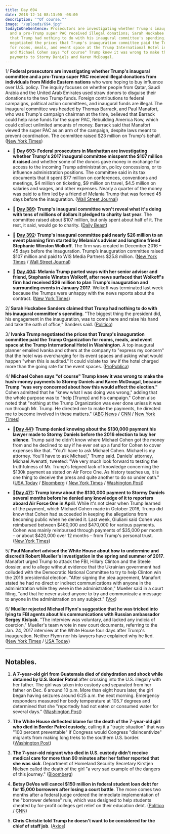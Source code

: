 ```yaml
---
title: Day 694
date: 2018-12-14 08:13:00 -08:00
description: '"Of course."'
image: "/uploads/694.jpg"
todayInOneSentence: Prosecutors are investigating whether Trump's inaugural committee
  and a pro-Trump super PAC received illegal donations; Sarah Huckabee Sanders claimed
  that Trump had nothing to do with his inaugural committee's spending; Ivanka Trump
  negotiated the prices that Trump's inauguration committee paid the Trump Organization
  for rooms, meals, and event space at the Trump International Hotel in Washington;
  and Michael Cohen says "of course" Trump knew it was wrong to make the hush-money
  payments to Stormy Daniels and Karen McDougal.
---
```


1/ **Federal prosecutors are investigating whether Trump's inaugural committee and a pro-Trump super PAC received illegal donations from individuals from Middle Eastern nations** who were hoping to buy influence over U.S. policy. The inquiry focuses on whether people from Qatar, Saudi Arabia and the United Arab Emirates used straw donors to disguise their donations to the two Trump funds. Foreign contributions to federal campaigns, political action committees, and inaugural funds are illegal. The inaugural committee was headed by Thomas Barrack, and Paul Manafort, who was Trump's campaign chairman at the time, believed that Barrack could help raise funds for the super PAC, Rebuilding America Now, which could collect unlimited amounts of money. Barrack said that Manafort viewed the super PAC as an arm of the campaign, despite laws meant to prevent coordination. The committee raised $23 million on Trump's behalf. ([New York Times](https://www.nytimes.com/2018/12/13/us/politics/trump-inauguration-investigation.html))

* **📌 [Day 693](https://whatthefuckjusthappenedtoday.com/2018/12/13/day-693/#4-federal-prosecutors-in-manhattan-a): Federal prosecutors in Manhattan are investigating whether Trump's 2017 inaugural committee misspent the $107 million it raised** and whether some of the donors gave money in exchange for access to the incoming Trump administration, policy concessions, or to influence administration positions. The committee said in its tax documents that it spent $77 million on conferences, conventions and meetings, $4 million on ticketing, $9 million on travel, $4.5 million on salaries and wages, and other expenses. Nearly a quarter of the money was paid to a firm led by a friend of Melania Trump that was formed 45 days before the inauguration. ([Wall Street Journal](https://www.wsj.com/articles/trump-inauguration-spending-under-criminal-investigation-by-federal-prosecutors-11544736455))

* **📌 [Day 389](https://whatthefuckjusthappenedtoday.com/2018/02/12/day-389/): Trump's inaugural committee won't reveal what it's doing with tens of millions of dollars it pledged to charity last year**. The committee raised about $107 million, but only spent about half of it. The rest, it said, would go to charity. ([Daily Beast](https://www.thedailybeast.com/donald-trumps-inaugural-committee-still-wont-say-what-its-doing-with-its-leftover-money))

* **📌 [Day 392](https://whatthefuckjusthappenedtoday.com/2018/02/15/day-392/): Trump's inaugural committee paid nearly $26 million to an event planning firm started by Melania's adviser and longtime friend Stephanie Winston Wolkoff**. The firm was created in December 2016 – 45 days before the inauguration. Trump’s inauguration committee raised $107 million and paid to WIS Media Partners $25.8 million. ([New York Times](https://www.nytimes.com/2018/02/15/us/politics/trumps-inaugural-committee-paid-26-million-to-first-ladys-friend.html) / [Wall Street Journal](https://www.wsj.com/articles/trumps-inaugural-committee-spent-nearly-107-million-on-events-1518722022))

* **📌 [Day 404](https://whatthefuckjusthappenedtoday.com/2018/02/27/day-404/): Melania Trump parted ways with her senior adviser and friend, Stephanie Winston Wolkoff, after news surfaced that Wolkoff's firm had received $26 million to plan Trump's inauguration and surrounding events in January 2017**. Wolkoff was terminated last week because the Trumps were unhappy with the news reports about the contract. ([New York Times](https://www.nytimes.com/2018/02/26/us/politics/melania-trump-inauguration-adviser.html))

2/ **Sarah Huckabee Sanders claimed that Trump had nothing to do with his inaugural committee's spending**. "The biggest thing the president did, his engagement in the inauguration, was to come here and raise his hand and take the oath of office," Sanders said. ([Politico](https://www.politico.com/story/2018/12/14/sarah-sanders-trump-inauguration-spending-1064503))

3/ **Ivanka Trump negotiated the prices that Trump's inauguration committee paid the Trump Organization for rooms, meals, and event space at the Trump International Hotel in Washington**. A top inaugural planner emailed Ivanka and others at the company to "express my concern" that the hotel was overcharging for its event spaces and asking what would happen "when this is audited." It could violate tax law if the hotel charged more than the going rate for the event spaces. ([ProPublica](https://www.propublica.org/article/trump-inc-podcast-trumps-inauguration-paid-trumps-company-with-ivanka-in-the-middle))

4/ **Michael Cohen says "of course" Trump knew it was wrong to make the hush-money payments to Stormy Daniels and Karen McDougal, because Trump "was very concerned about how this would affect the election."** Cohen admitted that he "knew what I was doing was wrong," adding that the whole purpose was to "help \[Trump\] and his campaign." Cohen also noted that "nothing at the Trump Organization was ever done unless it was run through Mr. Trump. He directed me to make the payments, he directed me to become involved in these matters." ([ABC News](https://abcnews.go.com/Politics/trump-lawyer-michael-cohen-trump-knew-wrong-make/story?id=59815550) / [CNN](https://www.cnn.com/2018/12/14/politics/michael-cohen-abc-interview/index.html) / [New York Times](https://www.nytimes.com/2018/12/14/us/politics/trump-cohen-interview.html))

* **📌[Day 441](https://whatthefuckjusthappenedtoday.com/2018/04/05/day-441/#1-trump-denied-knowing-about-the-130): Trump denied knowing about the $130,000 payment his lawyer made to Stormy Daniels before the 2016 election to buy her silence**. Trump said he didn't know where Michael Cohen got the money from and he declined to say if he ever set up a fund for Cohen to cover expenses like that. "You'll have to ask Michael Cohen. Michael is my attorney. You'll have to ask Michael," Trump said. Daniels' attorney, Michael Avenatti, tweeted: "We very much look forward to testing the truthfulness of Mr. Trump's feigned lack of knowledge concerning the $130k payment as stated on Air Force One. As history teaches us, it is one thing to deceive the press and quite another to do so under oath." ([USA Today](https://www.usatoday.com/story/news/politics/2018/04/05/trump-denies-knowing-hush-money-payment-porn-star-stormy-daniels/482357002/) / [Bloomberg](https://www.bloomberg.com/news/articles/2018-04-05/trump-says-he-didn-t-know-about-lawyer-s-payment-to-porn-star) / [New York Times](https://www.nytimes.com/2018/04/05/us/politics/trump-stormy-daniels-hush-money.html) / [Washington Post](https://www.washingtonpost.com/politics/trump-says-he-didnt-know-his-attorney-paid-130000-to-porn-star-stormy-daniels/2018/04/05/ef038dc6-3913-11e8-8fd2-49fe3c675a89_story.html))

* **📌[Day 471](https://whatthefuckjusthappenedtoday.com/2018/05/07/day-473/#9-trump-knew-about-the-130-000-payme): Trump knew about the $130,000 payment to Stormy Daniels several months before he denied any knowledge of it to reporters aboard Air Force One in April**. While it's not clear when Trump learned of the payment, which Michael Cohen made in October 2016, Trump did know that Cohen had succeeded in keeping the allegations from becoming public when he denied it. Last week, Giuliani said Cohen was reimbursed between $460,000 and $470,000 for various payments. Cohen was mainly reimbursed through payments of $35,000 per month – or about $420,000 over 12 months – from Trump's personal trust. ([New York Times](https://www.nytimes.com/2018/05/04/us/politics/trump-hush-payment-stormy-daniels.html))

5/ **Paul Manafort advised the White House about how to undermine and discredit Robert Mueller's investigation in the spring and summer of 2017**. Manafort urged Trump to attack the FBI, Hillary Clinton and the Steele dossier, and to allege without evidence that the Ukrainian government had colluded with the Democratic National Committee to try to help Clinton win the 2016 presidential election. "After signing the plea agreement, Manafort stated he had no direct or indirect communications with anyone in the administration while they were in the administration," Mueller said in a court filing, "and that he never asked anyone to try and communicate a message to anyone in the administration on any subject." ([Vox](https://www.vox.com/2018/12/14/18140744/paul-manafort-trump-russia-mueller-investigation))

6/ **Mueller rejected Michael Flynn's suggestion that he was tricked into lying to FBI agents about his communications with Russian ambassador Sergey Kislyak**. "The interview was voluntary, and lacked any indicia of coercion," Mueller's team wrote in new court documents, referring to the Jan. 24, 2017 interview at the White House four days after Trump's inauguration. Neither Flynn nor his lawyers have explained why he lied. ([New York Times](https://www.nytimes.com/2018/12/14/us/politics/michael-flynn-fbi-donald-trump.html) / [USA Today](https://www.usatoday.com/story/news/politics/2018/12/14/mueller-documents-detail-flynn-fbi-interview-no-coercion/2311148002/))

---

## Notables.

1. **A 7-year-old girl from Guatemala died of dehydration and shock while  detained by U.S. Border Patrol** after crossing into the U.S. illegally with her father. The girl was taken into custody and separated from her father on Dec. 6 around 10 p.m. More than eight hours later, the girl began having seizures around 6:25 a.m. the next morning. Emergency responders measured her body temperature at 105.7 degrees and determined that she "reportedly had not eaten or consumed water for several days." ([Washington Post](https://www.washingtonpost.com/world/national-security/7-year-old-migrant-girl-taken-into-border-patrol-custody-dies-of-dehydration-exhaustion/2018/12/13/8909e356-ff03-11e8-862a-b6a6f3ce8199_story.html?noredirect=on&utm_term=.66ee0ef11cb1))

2. **The White House deflected blame for the death of the 7-year-old girl who died in Border Patrol custody**, calling it a "tragic situation" that was "100 percent preventable" if Congress would Congress "disincentivize" migrants from making long treks to the southern U.S. border. ([Washington Post](https://www.washingtonpost.com/politics/white-house-says-administration-takes-no-responsibility-for-death-of-girl-in-border-control-custody/2018/12/14/1f00d34e-ffbb-11e8-83c0-b06139e540e5_story.html))

3. **The 7-year-old migrant who died in U.S. custody didn't receive medical care for more than 90 minutes after her father reported that she was sick**. Department of Homeland Security Secretary Kirstjen Nielsen called the death of the girl "a very sad example of the dangers of this journey." ([Bloomberg](https://www.bloomberg.com/news/articles/2018-12-14/migrant-girl-s-death-is-example-of-dangerous-trip-nielsen-says))

4. **Betsy DeVos will cancel $150 million in federal student loan debt for for 15,000 borrowers after losing a court battle**. The move comes two months after a federal judge ordered the immediate implementation of the "borrower defense" rule, which was designed to help students cheated by for-profit colleges get relief on their education debt. ([Politico](https://www.politico.com/story/2018/12/13/betsy-devos-student-loans-1063442) / [CNN](https://www.cnn.com/2018/12/13/politics/devos-student-loan-cancellation/index.html))

5. **Chris Christie told Trump he doesn't want to be considered for the chief of staff job**. ([Axios](https://www.axios.com/chris-christie-tells-trump-he-doesnt-want-to-be-chief-of-staff-32cb43df-bf11-4c9c-b6e7-e812ed57ac89.html))